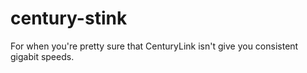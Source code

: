 # century-stink
For when you're pretty sure that CenturyLink isn't give you consistent gigabit speeds.

